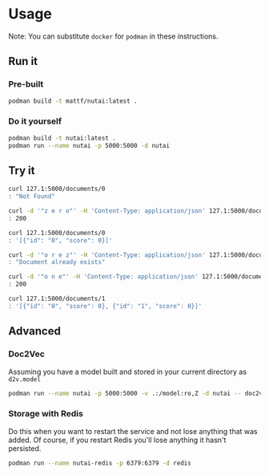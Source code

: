 # Usage

Note: You can substitute `docker` for `podman` in these instructions.

## Run it

### Pre-built

```bash
podman build -t mattf/nutai:latest .
```

### Do it yourself

```bash
podman build -t nutai:latest .
podman run --name nutai -p 5000:5000 -d nutai
```

## Try it

```bash
curl 127.1:5000/documents/0
: "Not Found"

curl -d '"z e r o"' -H 'Content-Type: application/json' 127.1:5000/documents/0
: 200

curl 127.1:5000/documents/0
: '[{"id": "0", "score": 0}]'

curl -d '"o r e z"' -H 'Content-Type: application/json' 127.1:5000/documents/0
: "Document already exists"

curl -d '"o n e"' -H 'Content-Type: application/json' 127.1:5000/documents/1
: 200

curl 127.1:5000/documents/1
: '[{"id": "0", "score": 0}, {"id": "1", "score": 0}]'
```

## Advanced

### Doc2Vec

Assuming you have a model built and stored in your current directory as `d2v.model`

```bash
podman run --name nutai -p 5000:5000 -v .:/model:ro,Z -d nutai -- doc2vec /model/d2v.model
```

### Storage with Redis

Do this when you want to restart the service and not lose anything that was added. Of course, if you restart Redis you'll lose anything it hasn't persisted.

```bash
podman run --name nutai-redis -p 6379:6379 -d redis
```
